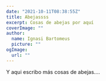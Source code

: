 ```yaml
---
date: "2021-10-11T08:38:55Z"
title: Abejassss
excerpt: Cosas de abejas por aquí
coverImage: ""
author:
  name: Ignasi Bartomeus
  picture: ""
ogImage:
  url: ""
---
```


Y aqui escribo más cosas de abejas....

